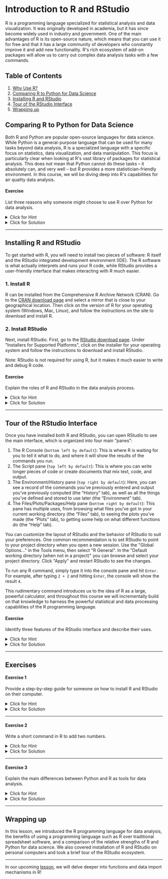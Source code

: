 # Introduction to R and RStudio

R is a programming language specialized for statistical analysis and data visualization. It was originally developed in academia, but it has since become widely used in industry and government. One of the main advantages of R is its open-source nature, which means that you can use it for free and that it has a large community of developers who constantly improve it and add new functionality. R's rich ecosystem of add-on packages will allow us to carry out complex data analysis tasks with a few commands.

## Table of Contents

1. [Why Use R?](#why-use-r-)
1. [Comparing R to Python for Data Science](#comparing-r-to-python-for-data-science)
1. [Installing R and RStudio](#installing-r-and-rstudio)
1. [Tour of the RStudio Interface](#tour-of-the-rstudio-interface)
1. [Wrapping up](#wrapping-up)

## Comparing R to Python for Data Science

Both R and Python are popular open-source languages for data science. While Python is a general-purpose language that can be used for many tasks beyond data analysis, R is a specialized language with a specific focus on statistics, data visualization, and data manipulation. This focus is particularly clear when looking at R's vast library of packages for statistical analysis. This does not mean that Python cannot do these tasks – it absolutely can, and very well – but R provides a more statistician-friendly environment. In this course, we will be diving deep into R's capabilities for air quality data analysis.

#### Exercise

List three reasons why someone might choose to use R over Python for data analysis.

<details><summary>Click for Hint</summary>

Consider the strengths of R mentioned in the section.

</details>
<details><summary>Click for Solution</summary>

1. R's specialization in statistics and data visualization.
2. R's extensive library of packages for statistical analysis.
3. R offers a more statistician-friendly environment.
      
> While both R and Python are powerful tools for data science, R's specific focus on statistical analysis and data visualization, its extensive library of packages, and its inherently statistician-friendly environment make it particularly appealing for projects heavily rooted in statistical analysis.
</details>

---

## Installing R and RStudio

To get started with R, you will need to install two pieces of software: R itself and the RStudio integrated development environment (IDE). The R software is what actually interprets and runs your R code, while RStudio provides a user-friendly interface that makes interacting with R much easier.

### 1. Install R

R can be installed from the Comprehensive R Archive Network (CRAN). Go to the [CRAN download page](https://cran.r-project.org/mirrors.html) and select a mirror that is close to your geographical location. Then click on the version of R for your operating system (Windows, Mac, Linux), and follow the instructions on the site to download and install R.

### 2. Install RStudio

Next, install RStudio. First, go to the [RStudio download page](https://www.rstudio.com/products/rstudio/download/#download). Under "Installers for Supported Platforms", click on the installer for your operating system and follow the instructions to download and install RStudio. 

Note: RStudio is not required for using R, but it makes it much easier to write and debug R code.

#### Exercise

Explain the roles of R and RStudio in the data analysis process.

<details><summary>Click for Hint</summary>

Think about the actual processing of the code and the environment in which you write and debug that code.

</details>
<details><summary>Click for Solution</summary>

R is the software that interprets and runs your code, while RStudio is a user-friendly interface that makes it easier to interact with R.
      
> R and RStudio provide two crucial components of the data analysis setup. R is the engine that runs your code, performing all of the operations and computations. RStudio, on the other hand, is the interface in which you write your code. It provides valuable features such as syntax highlighting, debugging tools, and project management, which can significantly enhance your coding experience and efficiency.
</details>

---

## Tour of the RStudio Interface

Once you have installed both R and RStudio, you can open RStudio to see the main interface, which is organized into four main “panes”:

1. The R Console (`bottom left by default`): This is where R is waiting for you to tell it what to do, and where it will show the results of the commands you run.
2. The Script pane (`top left by default`): This is where you can write longer pieces of code or create documents that mix text, code, and output.
3. The Environment/History pane (`top right by default`): Here, you can see a record of the commands you’ve previously entered and output you’ve previously computed (the “History” tab), as well as all the things you’ve defined and stored to use later (the “Environment” tab).
4. The Files/Plots/Packages/Help pane (`bottom right by default`): This pane has multiple uses, from browsing what files you’ve got in your current working directory (the “Files” tab), to seeing the plots you’ve made (the “Plots” tab), to getting some help on what different functions do (the “Help” tab). 

You can customize the layout of RStudio and the behavior of RStudio to suit your preferences. One common recommendation is to set RStudio to point to your project directory when you open a new session. Use the "Global Options…" in the Tools menu, then select "R General". In the "Default working directory (when not in a project)" you can browse and select your project directory. Click "Apply" and restart RStudio to see the changes.

To run any R command, simply type it into the console pane and hit `Enter`. For example, after typing `2 + 2` and hitting `Enter`, the console will show the result `4`.

This rudimentary command introduces us to the idea of R as a large, powerful calculator, and throughout this course we will incrementally build on that knowledge to harness the powerful statistical and data processing capabilities of the R programming language.

#### Exercise

Identify three features of the RStudio interface and describe their uses.

<details><summary>Click for Hint</summary>

Review the description of the four main panes in the RStudio interface.

</details>
<details><summary>Click for Solution</summary>

1. R Console: R waits here for input and displays results.
2. Script Pane: This is where you can write long pieces of code or documents.
3. Environment/History Pane: This shows a record of previous commands and stored variables.
      
> The RStudio interface is divided into four main parts, each with a specific purpose. The R Console is the command line interface where you can input commands and see the results. The Script Pane is akin to a text editor where you can write scripts or documents that are longer and more complex. Lastly, the Environment/History Pane allows you to see your command history and currently stored variables, aiding in project management and preventing repetition.
</details>

---

## Exercises

#### Exercise 1

Provide a step-by-step guide for someone on how to install R and RStudio on their computer.

<details><summary>Click for Hint</summary>

Steps for installing R and RStudio are mentioned in the 'Installing R and RStudio' section.

</details>
<details><summary>Click for Solution</summary>

1. Go to the CRAN download page and choose a mirror near your location.
2. Click on the version of R for your OS and follow the instructions to download and install R.
3. Go to the RStudio download page and under 'Installers for Supported Platforms', click on the installer for your OS and follow the instructions to download and install RStudio.
      
> Installing R and RStudio is a straightforward process. Visit the CRAN and RStudio websites, select the appropriate versions of their software for your OS, and follow the respective instructions provided. After a successful installation, you should be able to launch RStudio and begin your work in R.
</details>

---

#### Exercise 2

Write a short command in R to add two numbers.

<details><summary>Click for Hint</summary>

In R, you can simply use the '+' operator to add two numbers.

</details>
<details><summary>Click for Solution</summary>

2 + 3
      
> Using the '+' operator in R allows you to add two numbers together. The command '2 + 3' asks R to evaluate the sum of 2 and 3, which is 5.
</details>

---

#### Exercise 3

Explain the main differences between Python and R as tools for data analysis.

<details><summary>Click for Hint</summary>

Review the 'Comparing R to Python for Data Science' section in the material.

</details>
<details><summary>Click for Solution</summary>

While both are powerful tools for data analysis, Python is a general-purpose language suitable for a variety of tasks beyond just data analysis. R, in contrast, is specifically tailored towards statistics, data visualization, and data manipulation, offering a more statistician-friendly environment. Additionally, R's extensive package library, specifically for statistical analysis, is one of its core strengths.
      
> Python and R are both used in data analysis but differ in their scope and strengths. Python, being a general-purpose language, is ideal for various tasks beyond data analysis. On the other hand, R was specifically designed for statistics and data manipulation, and has a richer and more extensive package ecosystem suitable for data analysis, making it somewhat easier and more intuitive to use for statisticians and data scientists.
</details>

---

## Wrapping up

In this lesson, we introduced the R programming language for data analysis, the benefits of using a programming language such as R over traditional spreadsheet software, and a comparison of the relative strengths of R and Python for data science. We also covered installation of R and RStudio on personal computers and took a brief tour of the RStudio ecosystem.

----

In our upcoming [lesson](../2-Functions-and-Data-Import/readme.md), we will delve deeper into functions and data import mechanisms in R!

